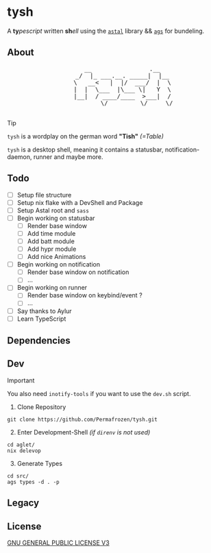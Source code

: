 # tysh
A **ty***pescript* written **sh***ell* using the [`astal`](https://github.com/Aylur/astal) library && [`ags`](https://github.com/Aylur/ags) for bundeling.

## About

<div align="center">
    <pre>
    __                .__
    _/  |_ ___.__. _____|  |__
    \   __<   |  |/  ___/  |  \
    |  |  \___  |\___ \|   Y  \
    |__|  / ____/____  >___|  /
            \/         \/     \/
    </pre>
</div>

> [!TIP]
> `tysh` is a wordplay on the german word **"Tish"** *(=Table)*

`tysh` is a desktop shell, meaning it contains a statusbar, notification-daemon, runner and maybe more.

## Todo
- [ ] Setup file structure
- [ ] Setup nix flake with a DevShell and Package
- [ ] Setup Astal root and `sass`
- [ ] Begin working on statusbar
    - [ ] Render base window
    - [ ] Add time module
    - [ ] Add batt module
    - [ ] Add hypr module
    - [ ] Add nice Animations
- [ ] Begin working on notification
    - [ ] Render base window on notification
    - [ ] ...
- [ ] Begin working on runner
    - [ ] Render base window on keybind/event ?
    - [ ] ...
- [ ] Say thanks to Aylur
- [ ] Learn TypeScript

## Dependencies

## Dev
> [!IMPORTANT]
> You also need `inotify-tools` if you want to use the `dev.sh` script.

1. Clone Repository
```console
git clone https://github.com/Permafrozen/tysh.git
```

2. Enter Development-Shell *(if `direnv` is not used)*
```console
cd aglet/
nix delevop
```

3. Generate Types
```console
cd src/
ags types -d . -p
```

## Legacy

## License
[GNU GENERAL PUBLIC LICENSE V3](LICENSE)
